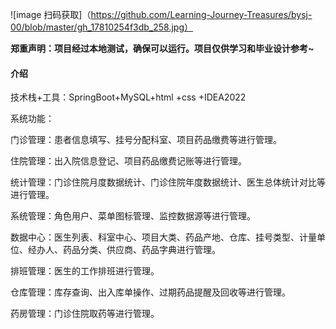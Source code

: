 ![image 扫码获取]（https://github.com/Learning-Journey-Treasures/bysj-00/blob/master/gh_17810254f3db_258.jpg）

 **郑重声明：项目经过本地测试，确保可以运行。项目仅供学习和毕业设计参考~** 

#### 介绍
技术栈+工具：SpringBoot+MySQL+html +css +IDEA2022

系统功能：

门诊管理：患者信息填写、挂号分配科室、项目药品缴费等进行管理。

住院管理：出入院信息登记、项目药品缴费记账等进行管理。

统计管理：门诊住院月度数据统计、门诊住院年度数据统计、医生总体统计对比等进行管理。

系统管理：角色用户、菜单图标管理、监控数据源等进行管理。

数据中心：医生列表、科室中心、项目大类、药品产地、仓库、挂号类型、计量单位、经办人、药品分类、供应商、药品字典进行管理。

排班管理：医生的工作排班进行管理。

仓库管理：库存查询、出入库单操作、过期药品提醒及回收等进行管理。

药房管理：门诊住院取药等进行管理。



